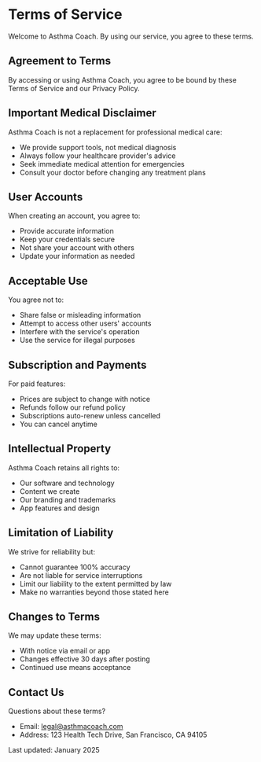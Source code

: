 # Terms of Service

Welcome to Asthma Coach. By using our service, you agree to these terms.

## Agreement to Terms

By accessing or using Asthma Coach, you agree to be bound by these Terms of Service and our Privacy Policy.

## Important Medical Disclaimer

Asthma Coach is not a replacement for professional medical care:
- We provide support tools, not medical diagnosis
- Always follow your healthcare provider's advice
- Seek immediate medical attention for emergencies
- Consult your doctor before changing any treatment plans

## User Accounts

When creating an account, you agree to:
- Provide accurate information
- Keep your credentials secure
- Not share your account with others
- Update your information as needed

## Acceptable Use

You agree not to:
- Share false or misleading information
- Attempt to access other users' accounts
- Interfere with the service's operation
- Use the service for illegal purposes

## Subscription and Payments

For paid features:
- Prices are subject to change with notice
- Refunds follow our refund policy
- Subscriptions auto-renew unless cancelled
- You can cancel anytime

## Intellectual Property

Asthma Coach retains all rights to:
- Our software and technology
- Content we create
- Our branding and trademarks
- App features and design

## Limitation of Liability

We strive for reliability but:
- Cannot guarantee 100% accuracy
- Are not liable for service interruptions
- Limit our liability to the extent permitted by law
- Make no warranties beyond those stated here

## Changes to Terms

We may update these terms:
- With notice via email or app
- Changes effective 30 days after posting
- Continued use means acceptance

## Contact Us

Questions about these terms?
- Email: legal@asthmacoach.com
- Address: 123 Health Tech Drive, San Francisco, CA 94105

Last updated: January 2025 